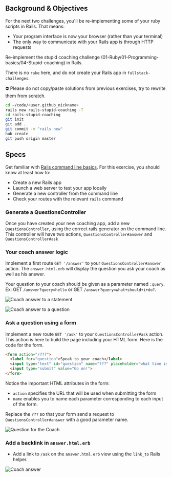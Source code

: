 ## Background & Objectives

For the next two challenges, you'll be re-implementing some of your ruby scripts in Rails. That means:

- Your program interface is now your browser (rather than your terminal)
- The only way to communicate with your Rails app is through HTTP requests

Re-implement the stupid coaching challenge (01-Ruby/01-Programming-basics/04-Stupid-coaching) in Rails.

There is no `rake` here, and do not create your Rails app in `fullstack-challenges`.

⛔️ Please do not copy/paste solutions from previous exercises, try to rewrite them from scratch.

```bash
cd ~/code/<user.github_nickname>
rails new rails-stupid-coaching -T
cd rails-stupid-coaching
git init
git add .
git commit -m "rails new"
hub create
git push origin master
```

## Specs

Get familiar with [Rails command line basics](http://guides.rubyonrails.org/command_line.html#command-line-basics). For this exercise, you should know at least how to:

- Create a new Rails app
- Launch a web server to test your app locally
- Generate a new controller from the command line
- Check your routes with the relevant `rails` command

### Generate a QuestionsController

Once you have created your new coaching app, add a new `QuestionsController`, using the correct rails generator on the command line. This controller will have two actions, `QuestionsController#answer` and `QuestionsController#ask`

### Your coach answer logic

Implement a first route `GET '/answer'` to your `QuestionsController#answer` action. The `answer.html.erb` will display the question you ask your coach as well as his answer.

Your question to your coach should be given as a parameter named `:query`. Ex: GET `/answer?query=hello` or GET `/answer?query=what+should+i+do?`.

![Coach answer to a statement](https://raw.githubusercontent.com/lewagon/karr-images/master/coach-answer-1.png)

![Coach answer to a question](https://raw.githubusercontent.com/lewagon/karr-images/master/coach-answer-2.png)

### Ask a question using a form

Implement a new route `GET '/ask'` to your `QuestionsController#ask` action. This action is here to build the page including your HTML form. Here is the code for the form.

```html
<form action="/???">
  <label for="question">Speak to your coach</label>
  <input type="text" id="question" name="???" placeholder="what time is it?">
  <input type="submit" value="Go on!">
</form>
```

Notice the important HTML attributes in the form:

- `action` specifies the URL that will be used when submitting the form
- `name` enables you to name each parameter corresponding to each input of the form.

Replace the `???` so that your form send a request to `QuestionsController#answer` with a good parameter name.

![Question for the Coach](https://raw.githubusercontent.com/lewagon/karr-images/master/coach-ask.png)

### Add a backlink in `answer.html.erb`

- Add a link to `/ask` on the `answer.html.erb` view using the `link_to` Rails helper.

![Coach answer](https://raw.githubusercontent.com/lewagon/karr-images/master/coach-adding-link.png)

